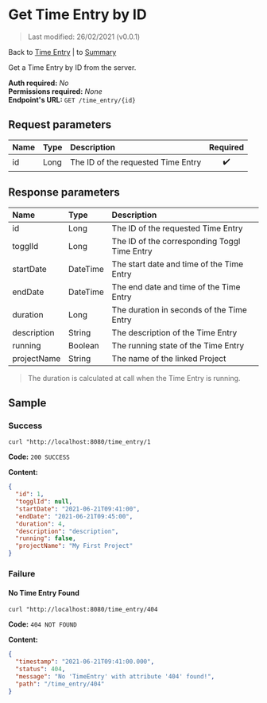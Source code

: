 # Get Time Entry by ID

> Last modified: 26/02/2021 (v0.0.1)

Back to [Time Entry](../Time%20Entry.md) | to [Summary](../../README.md)

Get a Time Entry by ID from the server.

**Auth required:** _No_  
**Permissions required:** _None_  
**Endpoint's URL:** `GET /time_entry/{id}`

## Request parameters

| Name | Type | Description | Required |
|:--|:--|:--|:--:|
| id | Long | The ID of the requested Time Entry | ✔️ |

## Response parameters

| Name | Type | Description |
|:--|:--|:--|
| id | Long | The ID of the requested Time Entry |
| togglId | Long | The ID of the corresponding Toggl Time Entry |
| startDate | DateTime | The start date and time of the Time Entry |
| endDate | DateTime | The end date and time of the Time Entry |
| duration | Long | The duration in seconds of the Time Entry |
| description | String | The description of the Time Entry |
| running | Boolean | The running state of the Time Entry |
| projectName | String | The name of the linked Project |

> The duration is calculated at call when the Time Entry is running.

## Sample

### Success

```shell
curl "http://localhost:8080/time_entry/1
```

**Code:** `200 SUCCESS`

**Content:**

```json
{
  "id": 1,
  "togglId": null,
  "startDate": "2021-06-21T09:41:00",
  "endDate": "2021-06-21T09:45:00",
  "duration": 4,
  "description": "description",
  "running": false,
  "projectName": "My First Project"
}
```

### Failure

#### No Time Entry Found

```shell
curl "http://localhost:8080/time_entry/404
```

**Code:** `404 NOT FOUND`

**Content:**

```json
{
  "timestamp": "2021-06-21T09:41:00.000",
  "status": 404,
  "message": "No 'TimeEntry' with attribute '404' found!",
  "path": "/time_entry/404"
}
```